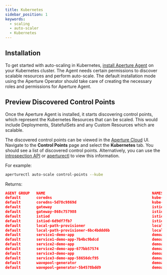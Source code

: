 ```yaml
---
title: Kubernetes
sidebar_position: 1
keywords:
  - scaling
  - auto-scaler
  - Kubernetes
---
```


## Installation

To get started with auto-scaling in Kubernetes,
[install Aperture Agent](/self-hosting/agent/kubernetes/operator/operator.md) on
your Kubernetes cluster. The Agent needs certain permissions to discover
scalable resources and perform auto-scale. The default installation mode using
the Aperture Operator should take care of creating the necessary roles and
permissions for Aperture Agent.

## Preview Discovered Control Points

Once the Aperture Agent is installed, it starts discovering control points,
which represent the Kubernetes Resources that can be scaled. This would include
Deployments, StatefulSets and any Custom Resources which are scalable.

The discovered control points can be viewed in the
[Aperture Cloud](/introduction.md) UI. Navigate to the **Control Points** page
and select the **Kubernetes** tab. You should see a list of discovered control
points. Alternatively, you can use the
[introspection API](/reference/api/agent/auto-scale-kubernetes-control-points-service-get-control-points.api.mdx)
or
[aperturectl](/reference/aperture-cli/aperturectl/auto-scale/control-points/control-points.md)
to view this information.

For example:

```sh
aperturectl auto-scale control-points --kube
```

Returns:

```json
AGENT GROUP   NAME                                                NAMESPACE             KIND
default       coredns                                             kube-system           Deployment
default       coredns-5d78c9869d                                  kube-system           ReplicaSet
default       gateway                                             istio-system          Deployment
default       gateway-868c757988                                  istio-system          ReplicaSet
default       istiod                                              istio-system          Deployment
default       istiod-6d9df7fb7                                    istio-system          ReplicaSet
default       local-path-provisioner                              local-path-storage    Deployment
default       local-path-provisioner-6bc4bddd6b                   local-path-storage    ReplicaSet
default       service1-demo-app                                   demoapp               Deployment
default       service1-demo-app-7b4bc9bdcd                        demoapp               ReplicaSet
default       service2-demo-app                                   demoapp               Deployment
default       service2-demo-app-677bb57574                        demoapp               ReplicaSet
default       service3-demo-app                                   demoapp               Deployment
default       service3-demo-app-58656dcf95                        demoapp               ReplicaSet
default       wavepool-generator                                  demoapp               Deployment
default       wavepool-generator-5b4578bdd9                       demoapp               ReplicaSet
```
